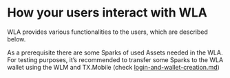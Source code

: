 # How your users interact with WLA

WLA provides various functionalities to the users, which are described below.

As a prerequisite there are some Sparks of used Assets needed in the WLA. For testing purposes, it’s recommended to transfer some Sparks to the WLA wallet using the WLM and TX.Mobile (check [login-and-wallet-creation.md](../admin-user-guide/login-and-wallet-creation.md "mention"))



